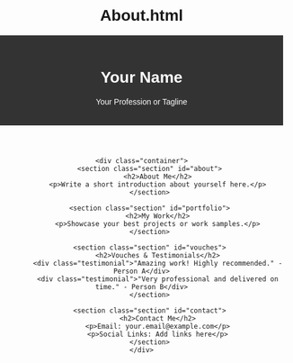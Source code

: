 # About.html

<!DOCTYPE html>
<html lang="en">
<head>
    <meta charset="UTF-8">
    <meta name="viewport" content="width=device-width, initial-scale=1.0">
    <title>My Portfolio</title>
    <style>
        body {
            font-family: Arial, sans-serif;
            margin: 0;
            padding: 0;
            text-align: center;
        }
        header {
            background: #333;
            color: white;
            padding: 20px;
        }
        .container {
            width: 80%;
            margin: auto;
            padding: 20px;
        }
        .section {
            margin: 40px 0;
        }
        .testimonial {
            background: #f4f4f4;
            padding: 10px;
            margin: 10px;
            border-radius: 5px;
        }
    </style>
</head>
<body>
    <header>
        <h1>Your Name</h1>
        <p>Your Profession or Tagline</p>
    </header>

    <div class="container">
        <section class="section" id="about">
            <h2>About Me</h2>
            <p>Write a short introduction about yourself here.</p>
        </section>

        <section class="section" id="portfolio">
            <h2>My Work</h2>
            <p>Showcase your best projects or work samples.</p>
        </section>

        <section class="section" id="vouches">
            <h2>Vouches & Testimonials</h2>
            <div class="testimonial">"Amazing work! Highly recommended." - Person A</div>
            <div class="testimonial">"Very professional and delivered on time." - Person B</div>
        </section>

        <section class="section" id="contact">
            <h2>Contact Me</h2>
            <p>Email: your.email@example.com</p>
            <p>Social Links: Add links here</p>
        </section>
    </div>
</body>
</html>
